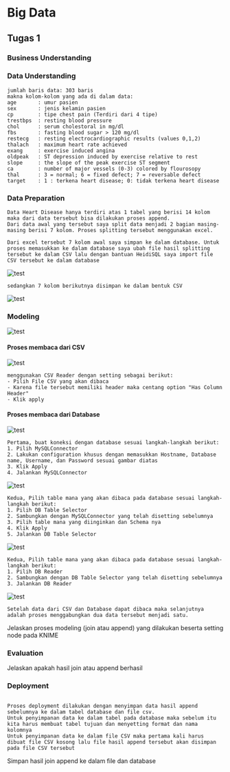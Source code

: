# Big Data
## Tugas 1

### Business Understanding

### Data Understanding
```
jumlah baris data: 303 baris 
makna kolom-kolom yang ada di dalam data:
age       : umur pasien
sex       : jenis kelamin pasien
cp        : tipe chest pain (Terdiri dari 4 tipe)
trestbps  : resting blood pressure
chol      : serum cholestoral in mg/dl 
fbs       : fasting blood sugar > 120 mg/dl
restecg   : resting electrocardiographic results (values 0,1,2)
thalach   : maximum heart rate achieved 
exang     : exercise induced angina 
oldpeak   : ST depression induced by exercise relative to rest 
slope     : the slope of the peak exercise ST segment 
ca        : number of major vessels (0-3) colored by flourosopy 
thal      : 3 = normal; 6 = fixed defect; 7 = reversable defect
target    : 1 : terkena heart disease; 0: tidak terkena heart disease
```

### Data Preparation

```
Data Heart Disease hanya terdiri atas 1 tabel yang berisi 14 kolom maka dari data tersebut bisa dilakukan proses append.
Dari data awal yang tersebut saya split data menjadi 2 bagian masing-masing berisi 7 kolom. Proses splitting tersebut menggunakan excel. 
```
```
Dari excel tersebut 7 kolom awal saya simpan ke dalam database. Untuk proses memasukkan ke dalam database saya ubah file hasil splitting tersebut ke dalam CSV lalu dengan bantuan HeidiSQL saya import file CSV tersebut ke dalam database 
```
![test](/screenshot/DB_split.JPG)
```
sedangkan 7 kolom berikutnya disimpan ke dalam bentuk CSV 
```
![test](/screenshot/CSV_split.JPG)

### Modeling

![test](/screenshot/workflow.JPG)
#### Proses membaca dari CSV
![test](/screenshot/CSV_Reader_setting.JPG)
```
menggunakan CSV Reader dengan setting sebagai berikut:
- Pilih File CSV yang akan dibaca
- Karena file tersebut memiliki header maka centang option "Has Column Header"
- Klik apply
```

#### Proses membaca dari Database
![test](/screenshot/SQL_Connect_setting.JPG)
```
Pertama, buat koneksi dengan database sesuai langkah-langkah berikut:
1. Pilih MySQLConnector
2. Lakukan configuration khusus dengan memasukkan Hostname, Database name, Username, dan Password sesuai gambar diatas
3. Klik Apply
4. Jalankan MySQLConnector
```
![test](/screenshot/DB_Selector_setting.JPG)
```
Kedua, Pilih table mana yang akan dibaca pada database sesuai langkah-langkah berikut:
1. Pilih DB Table Selector
2. Sambungkan dengan MySQLConnector yang telah disetting sebelumnya
3. Pilih table mana yang diinginkan dan Schema nya
4. Klik Apply
5. Jalankan DB Table Selector
```
![test](/screenshot/DB_Reader_setting.JPG)
```
Kedua, Pilih table mana yang akan dibaca pada database sesuai langkah-langkah berikut:
1. Pilih DB Reader
2. Sambungkan dengan DB Table Selector yang telah disetting sebelumnya
3. Jalankan DB Reader
```
![test](/screenshot/Append_setting.JPG)
```
Setelah data dari CSV dan Database dapat dibaca maka selanjutnya adalah proses menggabungkan dua data tersebut menjadi satu.
```

Jelaskan proses modeling (join atau append) yang dilakukan beserta setting node pada KNIME

### Evaluation

Jelaskan apakah hasil join atau append berhasil

### Deployment
```

Proses deployment dilakukan dengan menyimpan data hasil append sebelumnya ke dalam tabel database dan file csv.
Untuk penyimpanan data ke dalam tabel pada database maka sebelum itu kita harus membuat tabel tujuan dan menyetting format dan nama kolomnya
Untuk penyimpanan data ke dalam file CSV maka pertama kali harus dibuat file CSV kosong lalu file hasil append tersebut akan disimpan pada file CSV tersebut
```
Simpan hasil join append ke dalam file dan database

